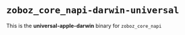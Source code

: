 # `zoboz_core_napi-darwin-universal`

This is the **universal-apple-darwin** binary for `zoboz_core_napi`
